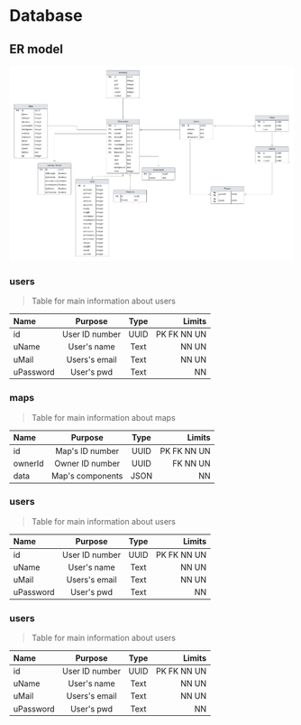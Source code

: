 # Database
## ER model
![ER-diagram](image.png)
### users
>Table for main information about users

| Name      | Purpose         | Type    | Limits    | 
| :-------- | :--------------:|:-------:| ---------:| 
| id        |User ID number   | UUID    |PK FK NN UN|
| uName     |User's name      | Text    |NN UN      |
| uMail     |Users's email    | Text    |NN UN      |
| uPassword |User's pwd       | Text    |NN         |

### maps
>Table for main information about maps

| Name      | Purpose         | Type    | Limits    | 
| :-------- | :--------------:|:-------:| ---------:| 
| id        |Map's ID number  | UUID    |PK FK NN UN|
| ownerId   |Owner ID number  | UUID    |FK NN UN   |
| data      |Map's components | JSON    |NN         |

### users
>Table for main information about users

| Name      | Purpose         | Type    | Limits    | 
| :-------- | :--------------:|:-------:| ---------:| 
| id        |User ID number   | UUID    |PK FK NN UN|
| uName     |User's name      | Text    |NN UN      |
| uMail     |Users's email    | Text    |NN UN      |
| uPassword |User's pwd       | Text    |NN         |

### users
>Table for main information about users

| Name      | Purpose         | Type    | Limits    | 
| :-------- | :--------------:|:-------:| ---------:| 
| id        |User ID number   | UUID    |PK FK NN UN|
| uName     |User's name      | Text    |NN UN      |
| uMail     |Users's email    | Text    |NN UN      |
| uPassword |User's pwd       | Text    |NN         |
